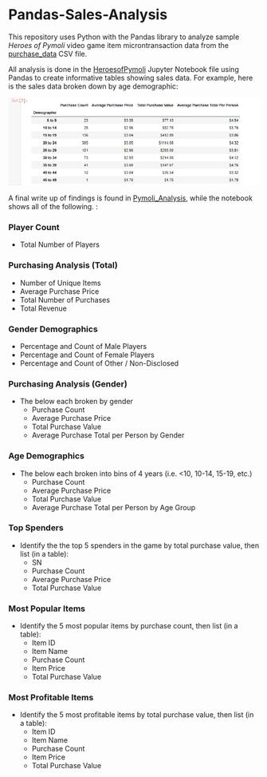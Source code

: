# Pandas-Sales-Analysis

This repository uses Python with the Pandas library to analyze sample *Heroes of Pymoli* video game item microntransaction data from the [purchase_data](https://github.com/lmfao415/pandas-challenge/blob/main/HeroesofPymoli/Resources/purchase_data.csv) CSV file. 

All analysis is done in the [HeroesofPymoli](https://github.com/lmfao415/pandas-challenge/blob/main/HeroesofPymoli/HeroesofPymoli.ipynb) Jupyter Notebook file using Pandas to create informative tables showing sales data. For example, here is the sales data broken down by age demographic:

![Here are the results](https://github.com/lmfao415/pandas-challenge/blob/main/HeroesofPymoli/Resources/sample.png?raw=true)

A final write up of findings is found in [Pymoli_Analysis](https://github.com/lmfao415/pandas-challenge/blob/main/HeroesofPymoli/Pymoli_Analysis), while the notebook shows all of the following. : 

### Player Count

* Total Number of Players

### Purchasing Analysis (Total)

* Number of Unique Items
* Average Purchase Price
* Total Number of Purchases
* Total Revenue

### Gender Demographics

* Percentage and Count of Male Players
* Percentage and Count of Female Players
* Percentage and Count of Other / Non-Disclosed

### Purchasing Analysis (Gender)

* The below each broken by gender
  * Purchase Count
  * Average Purchase Price
  * Total Purchase Value
  * Average Purchase Total per Person by Gender

### Age Demographics

* The below each broken into bins of 4 years (i.e. &lt;10, 10-14, 15-19, etc.)
  * Purchase Count
  * Average Purchase Price
  * Total Purchase Value
  * Average Purchase Total per Person by Age Group

### Top Spenders

* Identify the the top 5 spenders in the game by total purchase value, then list (in a table):
  * SN
  * Purchase Count
  * Average Purchase Price
  * Total Purchase Value

### Most Popular Items

* Identify the 5 most popular items by purchase count, then list (in a table):
  * Item ID
  * Item Name
  * Purchase Count
  * Item Price
  * Total Purchase Value

### Most Profitable Items

* Identify the 5 most profitable items by total purchase value, then list (in a table):
  * Item ID
  * Item Name
  * Purchase Count
  * Item Price
  * Total Purchase Value


